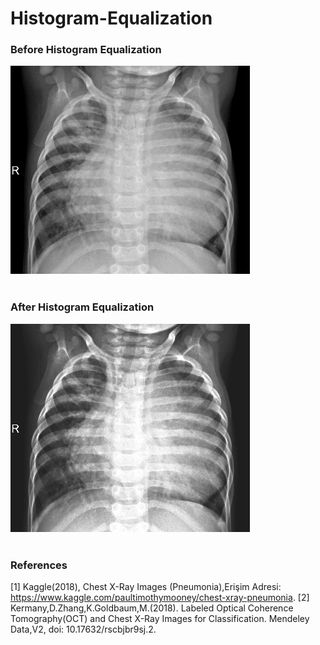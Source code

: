 # Histogram-Equalization

### Before Histogram Equalization
![GitHub Logo](/images/Chest_X-Ray_Before_HE.jpeg)
<br><br>
### After Histogram Equalization
![GitHub Logo](/images/Chest_X-Ray_After_HE.jpeg)
<br><br>
### References
[1] Kaggle(2018), Chest X-Ray Images (Pneumonia),Erişim Adresi: https://www.kaggle.com/paultimothymooney/chest-xray-pneumonia.
[2] Kermany,D.Zhang,K.Goldbaum,M.(2018). Labeled Optical Coherence Tomography(OCT) and Chest X-Ray Images for Classification. Mendeley Data,V2, doi: 10.17632/rscbjbr9sj.2.
